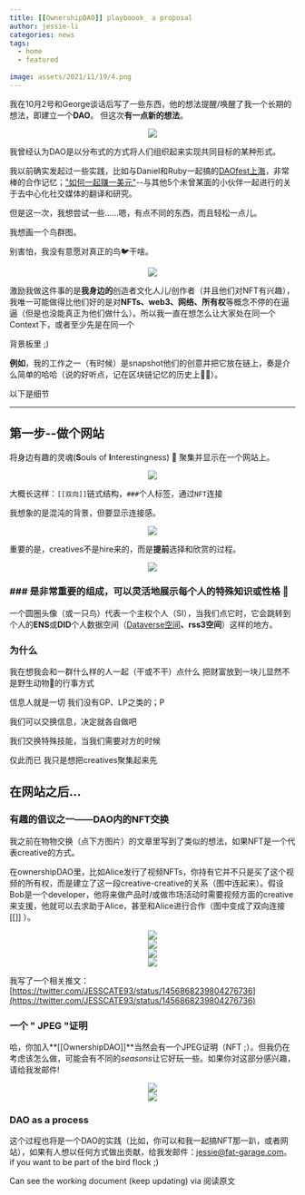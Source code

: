 ```yaml
---
title: [[OwnershipDAO]] playboook_ a proposal
author: jessie-li
categories: news
tags:
  - home
  - featured
 
image: assets/2021/11/19/4.png
---
```

我在10月2号和George谈话后写了一些东西，他的想法提醒/唤醒了我一个长期的想法，即建立一个**DAO**。
但这次**有一点新的想法**。

<div align=center><img src="/assets/2021/11/19/2.png"/></div>

我曾经认为DAO是以分布式的方式将人们组织起来实现共同目标的某种形式。

我以前确实发起过一些实践，比如与Daniel和Ruby一起搞的[DAOfest上海](http://mp.weixin.qq.com/s?__biz=MzU5NjQxNzQ3Mw==&mid=2247483901&idx=1&sn=c2a92334a37157a556d2993c7cebf93d&chksm=fe624f53c915c645b55fa510aa6ec62c3b3c8e4ac722283697daac4d74ad431dc69fa65868e5&scene=21#wechat_redirect)，非常棒的合作记忆；["如何一起赚一美元"](http://mp.weixin.qq.com/s?__biz=MzU5NjQxNzQ3Mw==&mid=2247485809&idx=2&sn=4ecf26012595f548d7e40a87ce291733&chksm=fe6247dfc915cec98c4559c193563284837261b9f65265bdf8f8fdb9e045aadd9b1c40d3ea68&scene=21#wechat_redirect)--与其他5个未曾某面的小伙伴一起进行的关于去中心化社交媒体的翻译和研究。

但是这一次，我想尝试一些......嗯，有点不同的东西，而且轻松一点儿。

我想画一个鸟群图。

别害怕，我没有意愿对真正的鸟🐦干啥。

<div align=center><img src="/assets/2021/11/19/3.gif"/></div>

激励我做这件事的是**我身边的**创造者文化人儿/创作者（并且他们对NFT有兴趣），我唯一可能做得比他们好的是对**NFTs、web3、网络、所有权**等概念不停的在逼逼（但是也没能真正为他们做什么）。所以我一直在想怎么让大家处在同一个Context下，或者至少先是在同一个

背景板里 ;)

**例如**，我的工作之一（有时候）是snapshot他们的创意并把它放在链上，奏是介么简单的哈哈（说的好听点，记在区块链记忆的历史上💆‍♂️）。

以下是细节


---


## 第一步--做个网站

将身边有趣的灵魂(**S**ouls of **I**nterestingness) 👾 聚集并显示在一个网站上。

<div align=center><img src="/assets/2021/11/19/4.png"/></div>

大概长这样：`[[双向]]`链式结构，`###`个人标签，通过`NFT`连接

我想象的是混沌的背景，但要显示连接感。

<div align=center><img src="/assets/2021/11/19/5.png"/></div>

重要的是，creatives不是hire来的，而是**提前**选择和欣赏的过程。

<div align=center><img src="/assets/2021/11/19/6.png"/></div>

### ### 是非常重要的组成，可以灵活地展示每个人的特殊知识或性格 💇

一个圆圈头像（或一只鸟）代表一个主权个人（SI），当我们点它时，它会跳转到个人的**ENS**或**DID**个人数据空间（[Dataverse空间](http://mp.weixin.qq.com/s?__biz=Mzg3MzUzMDE3Mg==&mid=2247483858&idx=1&sn=c46e5197c54b9dc884b396229b2e988b&chksm=cedfd781f9a85e97e92959cb9b5c3ae1d50067a7e4a8a217e043d4caf5daed9d005e8a9a0ac4&scene=21#wechat_redirect)**、rss3空间**）这样的地方。

### 为什么

我在想我会和一群什么样的人一起（干或不干）点什么 把财富放到一块儿显然不是野生动物🦒的行事方式

信息人就是一切 我们没有GP、LP之类的；P

我们可以交换信息，决定就各自做吧 

我们交换特殊技能，当我们需要对方的时候

仅此而已 我只是想把creatives聚集起来先

## 在网站之后...

### 有趣的倡议之一——DAO内的NFT交换

我之前在物物交换（点下方图片）的文章里写到了类似的想法，如果NFT是一个代表creative的方式。


在ownershipDAO里，比如Alice发行了视频NFTs，你持有它并不只是买了这个视频的所有权，而是建立了这一段creative-creative的关系（图中连起来）。假设Bob是一个developer，他将来做产品时/或做市场活动时需要视频方面的creative来支援，他就可以去求助于Alice，甚至和Alice进行合作（图中变成了双向连接[[]] ）。

<div align=center><img src="/assets/2021/11/19/7.png"/></div>
<div align=center><img src="/assets/2021/11/19/8.png"/></div>
<div align=center><img src="/assets/2021/11/19/9.png"/></div>
<div align=center><img src="/assets/2021/11/19/10.png"/></div>

我写了一个相关推文：[https://twitter.com/JESSCATE93/status/1456868239804276736](https://twitter.com/JESSCATE93/status/1456868239804276736)

### 一个 " JPEG "证明

哈，你加入**[[OwnershipDAO]]**当然会有一个JPEG证明（NFT ;）。但我仍在考虑该怎么做，可能会有不同的*seasons*让它好玩一些。如果你对这部分感兴趣，请给我发邮件!

<div align=center><img src="/assets/2021/11/19/11.png"/></div>
<div align=center><img src="/assets/2021/11/19/12.png"/></div>

### DAO as a process

这个过程也将是一个DAO的实践（比如，你可以和我一起搞NFT那一趴，或者网站），如果有人想以任何方式做出贡献，给我发邮件：jessie@fat-garage.com。if you want to be part of the bird flock ;)

Can see the working document (keep updating) via 阅读原文 

